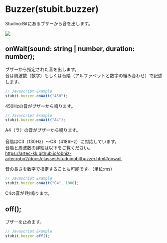 # Buzzer(stubit.buzzer)
Studino:Bitにあるブザーから音を出します。

![](https://i.imgur.com/uuIXmav.png)


## onWait(sound: string | number, duration: number);

ブザーから指定された音を出します。</br>音は周波数（数字）もしくは音階（アルファベットと数字の組み合わせ）で記述します。

```Javascript
// Javascript Example
stubit.buzzer.onWait("450");
```
 450Hzの音がブザーから鳴ります。


```Javascript
// Javascript Example
stubit.buzzer.onWait("A4");
```
A4（ラ）の音がブザーから鳴ります。</br></br>
音階はC3（130Hz）～C8（4186Hz）に対応しています。</br>
音階と周波数の詳細は以下をご覧ください。</br>
https://artec-kk.github.io/obniz-artecrobo2/docs/classes/studuinobitbuzzer.html#onwait




音の長さを数字で指定することも可能です。（単位:ms）
```Javascript
// Javascript Example
stubit.buzzer.onWait("C4", 1000);
```
C4の音が1秒鳴ります。

## off();

ブザーを止めます。

```Javascript
// Javascript Example
stubit.buzzer.off();
```


